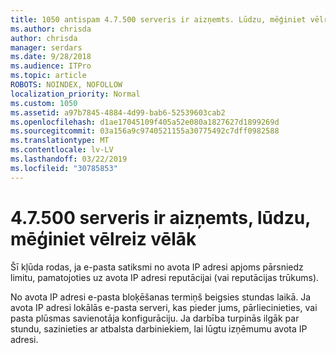 ```yaml
---
title: 1050 antispam 4.7.500 serveris ir aizņemts. Lūdzu, mēģiniet vēlreiz vēlāk no [xxx.xxx]
ms.author: chrisda
author: chrisda
manager: serdars
ms.date: 9/28/2018
ms.audience: ITPro
ms.topic: article
ROBOTS: NOINDEX, NOFOLLOW
localization_priority: Normal
ms.custom: 1050
ms.assetid: a97b7845-4884-4d99-bab6-52539603cab2
ms.openlocfilehash: d1ae17045109f405a52e080a1827627d1899269d
ms.sourcegitcommit: 03a156a9c9740521155a30775492c7dff0982588
ms.translationtype: MT
ms.contentlocale: lv-LV
ms.lasthandoff: 03/22/2019
ms.locfileid: "30785853"
---
```

# <a name="47500-server-busy-please-try-again-later"></a>4.7.500 serveris ir aizņemts, lūdzu, mēģiniet vēlreiz vēlāk

Šī kļūda rodas, ja e-pasta satiksmi no avota IP adresi apjoms pārsniedz limitu, pamatojoties uz avota IP adresi reputācijai (vai reputācijas trūkums).
  
No avota IP adresi e-pasta bloķēšanas termiņš beigsies stundas laikā. Ja avota IP adresi lokālās e-pasta serveri, kas pieder jums, pārliecinieties, vai pasta plūsmas savienotāja konfigurāciju. Ja darbība turpinās ilgāk par stundu, sazinieties ar atbalsta darbiniekiem, lai lūgtu izņēmumu avota IP adresi.
  


